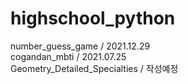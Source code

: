 # highschool_python

number_guess_game / 2021.12.29  
cogandan_mbti / 2021.07.25  
Geometry_Detailed_Specialties / 작성예정
